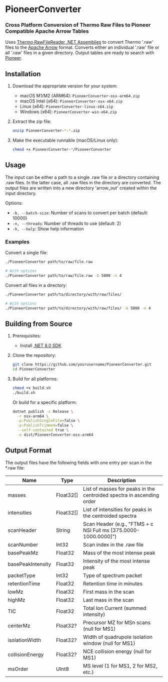 # PioneerConverter

### Cross Platform Conversion of Thermo Raw Files to Pioneer Compatible Apache Arrow Tables

Uses [Thermo RawFileReader .NET Assemblies](https://github.com/thermofisherlsms/RawFileReader) to convert Thermo '.raw' files to the [Apache Arrow](https://arrow.apache.org/) format. 
Converts either an individual '.raw' file or all '.raw' files in a given directory. Output tables are ready to search with [Pioneer](https://github.com/nwamsley1/Pioneer.jl).

## Installation

1. Download the appropriate version for your system:
   - macOS M1/M2 (ARM64): `PioneerConverter-osx-arm64.zip`
   - macOS Intel (x64): `PioneerConverter-osx-x64.zip`
   - Linux (x64): `PioneerConverter-linux-x64.zip`
   - Windows (x64): `PioneerConverter-win-x64.zip`

2. Extract the zip file:
   ```bash
   unzip PioneerConverter-*-*.zip
   ```

3. Make the executable runnable (macOS/Linux only):
   ```bash
   chmod +x PioneerConverter-*/PioneerConverter
   ```

## Usage

The input can be either a path to a single .raw file or a directory containing .raw files. In the latter case, all .raw files in the directory are converted. The output files are written into a new directory 'arrow_out' created within the input directory.

Options:
- `-b, --batch-size`: Number of scans to convert per batch (default: 10000)
- `-n, --threads`: Number of threads to use (default: 2)
- `-h, --help`: Show help information

### Examples

Convert a single file:
```bash
./PioneerConverter path/to/raw/file.raw

# With options
./PioneerConverter path/to/raw/file.raw -b 5000 -n 4
```

Convert all files in a directory:
```bash
./PioneerConverter path/to/directory/with/raw/files/

# With options
./PioneerConverter path/to/directory/with/raw/files/ -b 5000 -n 4
```

## Building from Source

1. Prerequisites:
   - Install [.NET 8.0 SDK](https://dotnet.microsoft.com/download/dotnet/8.0)

2. Clone the repository:
   ```bash
   git clone https://github.com/yourusername/PioneerConverter.git
   cd PioneerConverter
   ```

3. Build for all platforms:
   ```bash
   chmod +x build.sh
   ./build.sh
   ```

   Or build for a specific platform:
   ```bash
   dotnet publish -c Release \
     -r osx-arm64 \
     -p:PublishSingleFile=false \
     -p:PublishTrimmed=false \
     --self-contained true \
     -o dist/PioneerConverter-osx-arm64
   ```

## Output Format

The output files have the following fields with one entry per scan in the *.raw file:

| Name | Type | Description |
|------|------|-------------|
| masses | Float32[] | List of masses for peaks in the centroided spectra in ascending order |
| intensities | Float32[] | List of intensities for peaks in the centroided spectra |
| scanHeader | String | Scan Header (e.g., "FTMS + c NSI Full ms [375.0000-1000.0000]") |
| scanNumber | Int32 | Scan index in the .raw file |
| basePeakMz | Float32 | Mass of the most intense peak |
| basePeakIntensity | Float32 | Intensity of the most intense peak |
| packetType | Int32 | Type of spectrum packet |
| retentionTime | Float32 | Retention time in minutes |
| lowMz | Float32 | First mass in the scan |
| highMz | Float32 | Last mass in the scan |
| TIC | Float32 | Total Ion Current (summed intensity) |
| centerMz | Float32? | Precursor MZ for MSn scans (null for MS1) |
| isolationWidth | Float32? | Width of quadrupole isolation window (null for MS1) |
| collisionEnergy | Float32? | NCE collision energy (null for MS1) |
| msOrder | UInt8 | MS level (1 for MS1, 2 for MS2, etc.) |